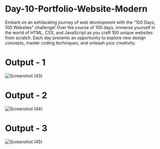 # Day-10-Portfolio-Website-Modern

Embark on an exhilarating journey of web development with the "100 Days, 100 Websites" challenge! Over the course of 100 days, immerse yourself in the world of HTML, CSS, and JavaScript as you craft 100 unique websites from scratch. Each day presents an opportunity to explore new design concepts, master coding techniques, and unleash your creativity.




# Output - 1

![Screenshot (43)](https://github.com/QuantumCoding123/Day-10-Portfolio-Website-Modern/assets/166281221/e5cbc900-7032-4503-8d0f-ba323a4eb916)


# Output - 2

![Screenshot (44)](https://github.com/QuantumCoding123/Day-10-Portfolio-Website-Modern/assets/166281221/c2107373-abdb-4220-8eee-2f9bac0965d1)


# Output - 3

![Screenshot (45)](https://github.com/QuantumCoding123/Day-10-Portfolio-Website-Modern/assets/166281221/57bbe198-ade7-41a3-89a5-7a5cf138ac80)





